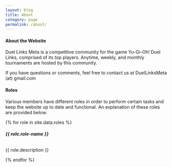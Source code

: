 ```yaml
---
layout: blog
title: About
category: page
permalink: /about/
---
```


<h4>About the Website</h4>
<p>Duel Links Meta is a competitive community for the game Yu-Gi-Oh! Duel Links, comprised of its top players. Anytime, weekly, and monthly tournaments are hosted by this community.</p>

<p>If you have questions or comments, feel free to contact us at DuelLinksMeta (at) gmail.com</p> 

<h4>Roles</h4>
<p>Various members have different roles in order to perform certain tasks and keep the website up to date and functional. An explanation of these roles are provided below.</p>

<div class="section">
    {% for role in site.data.roles %}
        <h6 style="color: {{ role.color }};"><b>{{ role.role-name }}</b></h6>
        <p>{{ role.description }}</p>
    {% endfor %}
</div> 